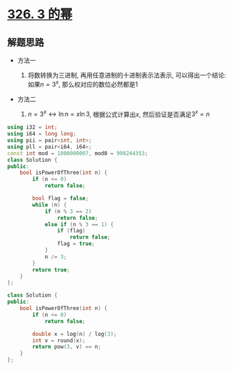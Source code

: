 # [326. 3 的幂](https://leetcode.cn/problems/power-of-three/)

## 解题思路

+ 方法一
  1. 将数转换为三进制, 再用任意进制的十进制表示法表示, 可以得出一个结论: 如果$n = 3^x$, 那么权对应的数位必然都是$1$

+ 方法二
  1. $n = 3^x \leftrightarrow \ln n = x \ln 3$,  根据公式计算出$x$, 然后验证是否满足$3^x = n$

```cpp
using i32 = int;
using i64 = long long;
using pii = pair<int, int>;
using pll = pair<i64, i64>;
const int mod = 1000000007, mod0 = 998244353;
class Solution {
public:
    bool isPowerOfThree(int n) {
        if (n <= 0)
            return false;

        bool flag = false;
        while (n) {
            if (n % 3 == 2)
                return false;
            else if (n % 3 == 1) {
                if (flag)
                    return false;
                flag = true;
            }
            n /= 3;
        }
        return true;
    }
};

```

```cpp
class Solution {
public:
    bool isPowerOfThree(int n) {
        if (n <= 0) 
            return false;

        double x = log(n) / log(3);
        int v = round(x);
        return pow(3, v) == n;
    }
};

```

